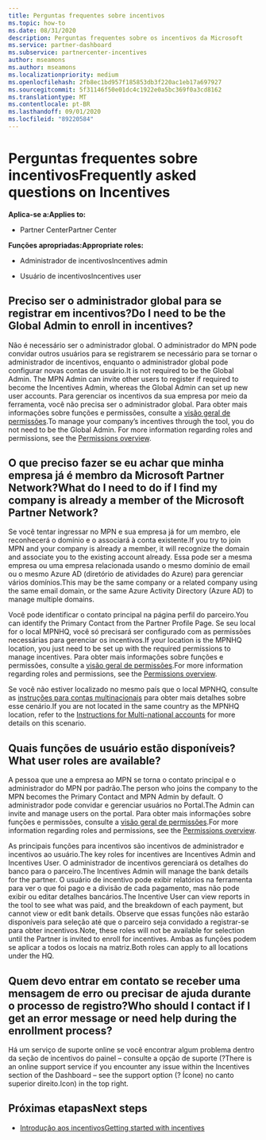 ```yaml
---
title: Perguntas frequentes sobre incentivos
ms.topic: how-to
ms.date: 08/31/2020
description: Perguntas frequentes sobre os incentivos da Microsoft
ms.service: partner-dashboard
ms.subservice: partnercenter-incentives
author: mseamons
ms.author: mseamons
ms.localizationpriority: medium
ms.openlocfilehash: 2fb8ec1bd957f185853db3f220ac1eb17a697927
ms.sourcegitcommit: 5f31146f50e01dc4c1922e0a5bc369f0a3cd8162
ms.translationtype: MT
ms.contentlocale: pt-BR
ms.lasthandoff: 09/01/2020
ms.locfileid: "89220584"
---
```

# <a name="frequently-asked-questions-on-incentives"></a><span data-ttu-id="e75df-103">Perguntas frequentes sobre incentivos</span><span class="sxs-lookup"><span data-stu-id="e75df-103">Frequently asked questions on Incentives</span></span>

<span data-ttu-id="e75df-104">**Aplica-se a:**</span><span class="sxs-lookup"><span data-stu-id="e75df-104">**Applies to:**</span></span>

- <span data-ttu-id="e75df-105">Partner Center</span><span class="sxs-lookup"><span data-stu-id="e75df-105">Partner Center</span></span>

<span data-ttu-id="e75df-106">**Funções apropriadas:**</span><span class="sxs-lookup"><span data-stu-id="e75df-106">**Appropriate roles:**</span></span>

- <span data-ttu-id="e75df-107">Administrador de incentivos</span><span class="sxs-lookup"><span data-stu-id="e75df-107">Incentives admin</span></span>

- <span data-ttu-id="e75df-108">Usuário de incentivos</span><span class="sxs-lookup"><span data-stu-id="e75df-108">Incentives user</span></span>

## <a name="do-i-need-to-be-the-global-admin-to-enroll-in-incentives"></a><span data-ttu-id="e75df-109">Preciso ser o administrador global para se registrar em incentivos?</span><span class="sxs-lookup"><span data-stu-id="e75df-109">Do I need to be the Global Admin to enroll in incentives?</span></span>

<span data-ttu-id="e75df-110">Não é necessário ser o administrador global. O administrador do MPN pode convidar outros usuários para se registrarem se necessário para se tornar o administrador de incentivos, enquanto o administrador global pode configurar novas contas de usuário.</span><span class="sxs-lookup"><span data-stu-id="e75df-110">It is not required to be the Global Admin. The MPN Admin can invite other users to register if required to become the Incentives Admin, whereas the Global Admin can set up new user accounts.</span></span> <span data-ttu-id="e75df-111">Para gerenciar os incentivos da sua empresa por meio da ferramenta, você não precisa ser o administrador global. Para obter mais informações sobre funções e permissões, consulte a [visão geral de permissões](permissions-overview.md).</span><span class="sxs-lookup"><span data-stu-id="e75df-111">To manage your company’s incentives through the tool, you do not need to be the Global Admin. For more information regarding roles and permissions, see the [Permissions overview](permissions-overview.md).</span></span>

## <a name="what-do-i-need-to-do-if-i-find-my-company-is-already-a-member-of-the-microsoft-partner-network"></a><span data-ttu-id="e75df-112">O que preciso fazer se eu achar que minha empresa já é membro da Microsoft Partner Network?</span><span class="sxs-lookup"><span data-stu-id="e75df-112">What do I need to do if I find my company is already a member of the Microsoft Partner Network?</span></span>

<span data-ttu-id="e75df-113">Se você tentar ingressar no MPN e sua empresa já for um membro, ele reconhecerá o domínio e o associará à conta existente.</span><span class="sxs-lookup"><span data-stu-id="e75df-113">If you try to join MPN and your company is already a member, it will recognize the domain and associate you to the existing account already.</span></span> <span data-ttu-id="e75df-114">Essa pode ser a mesma empresa ou uma empresa relacionada usando o mesmo domínio de email ou o mesmo Azure AD (diretório de atividades do Azure) para gerenciar vários domínios.</span><span class="sxs-lookup"><span data-stu-id="e75df-114">This may be the same company or a related company using the same email domain, or the same Azure Activity Directory (Azure AD) to manage multiple domains.</span></span>

<span data-ttu-id="e75df-115">Você pode identificar o contato principal na página perfil do parceiro.</span><span class="sxs-lookup"><span data-stu-id="e75df-115">You can identify the Primary Contact from the Partner Profile Page.</span></span> <span data-ttu-id="e75df-116">Se seu local for o local MPNHQ, você só precisará ser configurado com as permissões necessárias para gerenciar os incentivos.</span><span class="sxs-lookup"><span data-stu-id="e75df-116">If your location is the MPNHQ location, you just need to be set up with the required permissions to manage incentives.</span></span> <span data-ttu-id="e75df-117">Para obter mais informações sobre funções e permissões, consulte a [visão geral de permissões](permissions-overview.md).</span><span class="sxs-lookup"><span data-stu-id="e75df-117">For more information regarding roles and permissions, see the [Permissions overview](permissions-overview.md).</span></span>

<span data-ttu-id="e75df-118">Se você não estiver localizado no mesmo país que o local MPNHQ, consulte as [instruções para contas multinacionais](https://support.microsoft.com/help/4515619/special-considerations-for-multi-national-partners-joining-the-microso) para obter mais detalhes sobre esse cenário.</span><span class="sxs-lookup"><span data-stu-id="e75df-118">If you are not located in the same country as the MPNHQ location, refer to the [Instructions for Multi-national accounts](https://support.microsoft.com/help/4515619/special-considerations-for-multi-national-partners-joining-the-microso) for more details on this scenario.</span></span>

## <a name="what-user-roles-are-available"></a><span data-ttu-id="e75df-119">Quais funções de usuário estão disponíveis?</span><span class="sxs-lookup"><span data-stu-id="e75df-119">What user roles are available?</span></span>

<span data-ttu-id="e75df-120">A pessoa que une a empresa ao MPN se torna o contato principal e o administrador do MPN por padrão.</span><span class="sxs-lookup"><span data-stu-id="e75df-120">The person who joins the company to the MPN becomes the Primary Contact and MPN Admin by default.</span></span> <span data-ttu-id="e75df-121">O administrador pode convidar e gerenciar usuários no Portal.</span><span class="sxs-lookup"><span data-stu-id="e75df-121">The Admin can invite and manage users on the portal.</span></span> <span data-ttu-id="e75df-122">Para obter mais informações sobre funções e permissões, consulte a [visão geral de permissões](permissions-overview.md).</span><span class="sxs-lookup"><span data-stu-id="e75df-122">For more information regarding roles and permissions, see the [Permissions overview](permissions-overview.md).</span></span>

<span data-ttu-id="e75df-123">As principais funções para incentivos são incentivos de administrador e incentivos ao usuário.</span><span class="sxs-lookup"><span data-stu-id="e75df-123">The key roles for incentives are Incentives Admin and Incentives User.</span></span> <span data-ttu-id="e75df-124">O administrador de incentivos gerenciará os detalhes do banco para o parceiro.</span><span class="sxs-lookup"><span data-stu-id="e75df-124">The Incentives Admin will manage the bank details for the partner.</span></span> <span data-ttu-id="e75df-125">O usuário de incentivo pode exibir relatórios na ferramenta para ver o que foi pago e a divisão de cada pagamento, mas não pode exibir ou editar detalhes bancários.</span><span class="sxs-lookup"><span data-stu-id="e75df-125">The Incentive User can view reports in the tool to see what was paid, and the breakdown of each payment, but cannot view or edit bank details.</span></span> <span data-ttu-id="e75df-126">Observe que essas funções não estarão disponíveis para seleção até que o parceiro seja convidado a registrar-se para obter incentivos.</span><span class="sxs-lookup"><span data-stu-id="e75df-126">Note, these roles will not be available for selection until the Partner is invited to enroll for incentives.</span></span> <span data-ttu-id="e75df-127">Ambas as funções podem se aplicar a todos os locais na matriz.</span><span class="sxs-lookup"><span data-stu-id="e75df-127">Both roles can apply to all locations under the HQ.</span></span>

## <a name="who-should-i-contact-if-i-get-an-error-message-or-need-help-during-the-enrollment-process"></a><span data-ttu-id="e75df-128">Quem devo entrar em contato se receber uma mensagem de erro ou precisar de ajuda durante o processo de registro?</span><span class="sxs-lookup"><span data-stu-id="e75df-128">Who should I contact if I get an error message or need help during the enrollment process?</span></span>

<span data-ttu-id="e75df-129">Há um serviço de suporte online se você encontrar algum problema dentro da seção de incentivos do painel – consulte a opção de suporte (?</span><span class="sxs-lookup"><span data-stu-id="e75df-129">There is an online support service if you encounter any issue within the Incentives section of the Dashboard – see the support option (?</span></span> <span data-ttu-id="e75df-130">Ícone) no canto superior direito.</span><span class="sxs-lookup"><span data-stu-id="e75df-130">Icon) in the top right.</span></span>

## <a name="next-steps"></a><span data-ttu-id="e75df-131">Próximas etapas</span><span class="sxs-lookup"><span data-stu-id="e75df-131">Next steps</span></span>

- [<span data-ttu-id="e75df-132">Introdução aos incentivos</span><span class="sxs-lookup"><span data-stu-id="e75df-132">Getting started with incentives</span></span>](incentives-get-started-intro.md)
